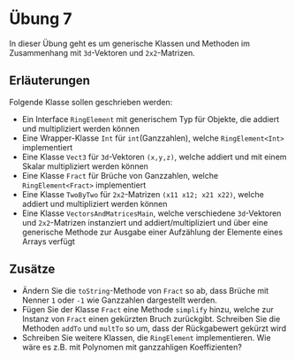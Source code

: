 # Übung 7

In dieser Übung geht es um generische Klassen und Methoden im Zusammenhang mit `3d`-Vektoren und `2x2`-Matrizen.

## Erläuterungen

Folgende Klasse sollen geschrieben werden:

- Ein Interface `RingElement` mit generischem Typ für Objekte, die addiert und multipliziert werden können
- Eine Wrapper-Klasse `Int` für `int`(Ganzzahlen), welche `RingElement<Int>` implementiert
- Eine Klasse `Vect3` für `3d`-Vektoren `(x,y,z)`, welche addiert und mit einem Skalar multipliziert werden können
- Eine Klasse `Fract` für Brüche von Ganzzahlen, welche `RingElement<Fract>` implementiert
- Eine Klasse `TwoByTwo` für `2x2`-Matrizen `(x11 x12; x21 x22)`, welche addiert und multipliziert werden können
- Eine Klasse `VectorsAndMatricesMain`, welche verschiedene `3d`-Vektoren und `2x2`-Matrizen instanziert und addiert/multipliziert und über eine generische Methode zur Ausgabe einer Aufzählung der Elemente eines Arrays verfügt

## Zusätze

- Ändern Sie die `toString`-Methode von `Fract` so ab, dass Brüche mit Nenner `1` oder `-1` wie Ganzzahlen dargestellt werden.
- Fügen Sie der Klasse `Fract` eine Methode `simplify` hinzu, welche zur Instanz von `Fract` einen gekürzten Bruch zurückgibt. Schreiben Sie die Methoden `addTo` und `multTo` so um, dass der Rückgabewert gekürzt wird
- Schreiben Sie weitere Klassen, die `RingElement` implementieren. Wie wäre es z.B. mit Polynomen mit ganzzahligen Koeffizienten?
